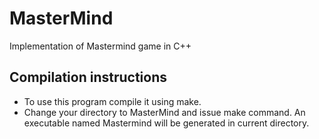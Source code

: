 # MasterMind
Implementation of Mastermind game in C++

## Compilation instructions
- To use this program compile it using make.
- Change your directory to MasterMind and issue make command. An executable named Mastermind will be generated in current directory.
